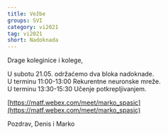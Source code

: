 ```yaml
---
title: Vežbe 
groups: SVI
category: vi2021
tag: vi2021
short: Nadoknada
---
```

Drage koleginice i kolege,

U subotu 21.05. održaćemo dva bloka nadoknade.  
U terminu 11:00-13:00 Rekurentne neuronske mreže.  
U terminu 13:30-15:30 Učenje potkrepljivanjem.  

[https://matf.webex.com/meet/marko_spasic](https://matf.webex.com/meet/marko_spasic)


Pozdrav,
Denis i Marko

